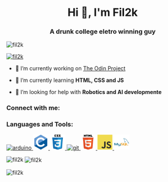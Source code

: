 <h1 align="center">Hi 👋, I'm Fil2k</h1>
<h3 align="center">A drunk college eletro winning guy</h3>

<p align="left"> <img src="https://komarev.com/ghpvc/?username=fil2k&label=Profile%20views&color=0e75b6&style=flat" alt="fil2k" /> </p>

<p align="left"> <a href="https://github.com/ryo-ma/github-profile-trophy"><img src="https://github-profile-trophy.vercel.app/?username=fil2k" alt="fil2k" /></a> </p>

- 🔭 I’m currently working on [The Odin Project](https://www.theodinproject.com/)

- 🌱 I’m currently learning **HTML, CSS and JS**

- 🤝 I’m looking for help with **Robotics and AI developmente**

<h3 align="left">Connect with me:</h3>
<p align="left">
</p>

<h3 align="left">Languages and Tools:</h3>
<p align="left"> <a href="https://www.arduino.cc/" target="_blank" rel="noreferrer"> <img src="https://cdn.worldvectorlogo.com/logos/arduino-1.svg" alt="arduino" width="40" height="40"/> </a> <a href="https://www.cprogramming.com/" target="_blank" rel="noreferrer"> <img src="https://raw.githubusercontent.com/devicons/devicon/master/icons/c/c-original.svg" alt="c" width="40" height="40"/> </a> <a href="https://www.w3schools.com/css/" target="_blank" rel="noreferrer"> <img src="https://raw.githubusercontent.com/devicons/devicon/master/icons/css3/css3-original-wordmark.svg" alt="css3" width="40" height="40"/> </a> <a href="https://git-scm.com/" target="_blank" rel="noreferrer"> <img src="https://www.vectorlogo.zone/logos/git-scm/git-scm-icon.svg" alt="git" width="40" height="40"/> </a> <a href="https://www.w3.org/html/" target="_blank" rel="noreferrer"> <img src="https://raw.githubusercontent.com/devicons/devicon/master/icons/html5/html5-original-wordmark.svg" alt="html5" width="40" height="40"/> </a> <a href="https://developer.mozilla.org/en-US/docs/Web/JavaScript" target="_blank" rel="noreferrer"> <img src="https://raw.githubusercontent.com/devicons/devicon/master/icons/javascript/javascript-original.svg" alt="javascript" width="40" height="40"/> </a> <a href="https://www.mysql.com/" target="_blank" rel="noreferrer"> <img src="https://raw.githubusercontent.com/devicons/devicon/master/icons/mysql/mysql-original-wordmark.svg" alt="mysql" width="40" height="40"/> </a> </p>

<p><img align="left" src="https://github-readme-stats.vercel.app/api/top-langs?username=fil2k&show_icons=true&locale=en&layout=compact" alt="fil2k" /></p>

<p>&nbsp;<img align="center" src="https://github-readme-stats.vercel.app/api?username=fil2k&show_icons=true&locale=en" alt="fil2k" /></p>

<p><img align="center" src="https://github-readme-streak-stats.herokuapp.com/?user=fil2k&" alt="fil2k" /></p>
